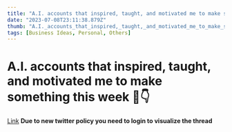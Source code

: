 ```yaml
---
title: "A.I. accounts that inspired, taught, and motivated me to make something this week 🧵👇"
date: "2023-07-08T23:11:38.879Z"
thumb: "A.I._accounts_that_inspired,_taught,_and_motivated_me_to_make_something_this_week_🧵👇.png"
tags: [Business Ideas, Personal, Others]
---
```


# A.I. accounts that inspired, taught, and motivated me to make something this week 🧵👇

[Link](https://twitter.com/icreatelife/status/1646621061515997189)
**Due to new twitter policy you need to login to visualize the thread**
